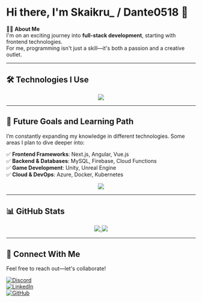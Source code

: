 # Hi there, I'm Skaikru_ / Dante0518 👋

👨‍💻 **About Me**  
I'm on an exciting journey into **full-stack development**, starting with frontend technologies.  
For me, programming isn't just a skill—it's both a passion and a creative outlet.

---

## 🛠️ Technologies I Use  

<div align="center">
    <img src="https://skillicons.dev/icons?i=html,css,js,react,vite,tailwind,nodejs,python,cs,electron,vscode,visualstudio&theme=dark" />
</div>


<!--
## 🖥️ Technologies I Use

<div align="center">
    <img src="https://skillicons.dev/icons?i=html,css,js,react,vite,tailwind,electron&theme=dark" alt="Frontend" />
    <img src="https://skillicons.dev/icons?i=nodejs,python,cs&theme=dark" alt="Backend & Other" />
    <img src="https://skillicons.dev/icons?i=vscode,visualstudio&theme=dark" alt="Tools" />
</div>
!-->
---

## 🌟 Future Goals and Learning Path  
I’m constantly expanding my knowledge in different technologies. Some areas I plan to dive deeper into:  

✅ **Frontend Frameworks**: Next.js, Angular, Vue.js  
✅ **Backend & Databases**: MySQL, Firebase, Cloud Functions  
✅ **Game Development**: Unity, Unreal Engine  
✅ **Cloud & DevOps**: Azure, Docker, Kubernetes  

<div align="center">
    <img src="https://skillicons.dev/icons?i=next,angular,ts,mysql,vue,cpp,azure,unity,unreal&theme=dark" />
</div>


---
<!--
## 📊 My GitHub Stats

[![Anurag's GitHub stats](https://github-readme-stats.vercel.app/api?username=skaikru0518&show_icons=true&theme=tokyonight)](https://github.com/anuraghazra/github-readme-stats)  
![Top Langs](https://github-readme-stats.vercel.app/api/top-langs/?username=skaikru0518&theme=tokyonight&size_weight=0.5&count_weight=0.5)!-->

## 📊 GitHub Stats

<div align="center">
    <a href="https://github.com/anuraghazra/github-readme-stats">
        <img src="https://github-readme-stats.vercel.app/api?username=skaikru0518&show_icons=true&theme=tokyonight" />
    </a>
    <a href="https://github.com/anuraghazra/github-readme-stats">
        <img src="https://github-readme-stats.vercel.app/api/top-langs/?username=skaikru0518&theme=tokyonight&size_weight=0.5&count_weight=0.5&layout=donut" />
    </a>
</div>

---

## 📩 Connect With Me  
Feel free to reach out—let's collaborate!  
<!--

### **Discord**:  
[![My Skills](https://skillicons.dev/icons?i=discord&theme=dark)](https://discord.com/users/skaikru_)
!-->


[![Discord](https://img.shields.io/badge/Discord-Skaikru_%230518-7289DA?style=for-the-badge&logo=discord&logoColor=white)](https://discord.com/users/skaikru_)  
[![LinkedIn](https://img.shields.io/badge/LinkedIn-0A66C2?style=for-the-badge&logo=linkedin&logoColor=white)](https://linkedin.com/in/péter-dobi-917347160)  
[![GitHub](https://img.shields.io/badge/GitHub-181717?style=for-the-badge&logo=github&logoColor=white)](https://github.com/skaikru0518)  

